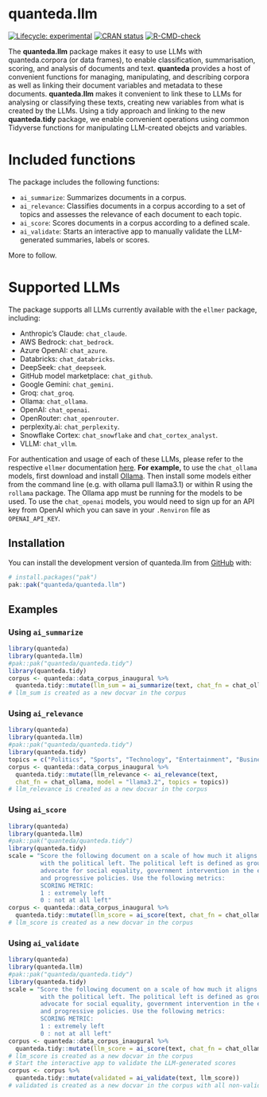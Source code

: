 
<!-- README.md is generated from README.Rmd. Please edit that file -->

# quanteda.llm

<!-- badges: start -->

[![Lifecycle:
experimental](https://img.shields.io/badge/lifecycle-experimental-orange.svg)](https://lifecycle.r-lib.org/articles/stages.html#experimental)
[![CRAN
status](https://www.r-pkg.org/badges/version/quanteda.llm)](https://CRAN.R-project.org/package=quanteda.llm)
[![R-CMD-check](https://github.com/quanteda/quanteda.llm/actions/workflows/R-CMD-check.yaml/badge.svg)](https://github.com/quanteda/quanteda.llm/actions/workflows/R-CMD-check.yaml)
<!-- badges: end -->

The **quanteda.llm** package makes it easy to use LLMs with
quanteda.corpora (or data frames), to enable classification,
summarisation, scoring, and analysis of documents and text. **quanteda**
provides a host of convenient functions for managing, manipulating, and
describing corpora as well as linking their document variables and
metadata to these documents. **quanteda.llm** makes it convenient to
link these to LLMs for analysing or classifying these texts, creating
new variables from what is created by the LLMs. Using a tidy approach
and linking to the new **quanteda.tidy** package, we enable convenient
operations using common Tidyverse functions for manipulating LLM-created
obejcts and variables.

# Included functions

The package includes the following functions:

- `ai_summarize`: Summarizes documents in a corpus.
- `ai_relevance`: Classifies documents in a corpus according to a set of
  topics and assesses the relevance of each document to each topic.
- `ai_score`: Scores documents in a corpus according to a defined scale.
- `ai_validate`: Starts an interactive app to manually validate the
  LLM-generated summaries, labels or scores.

More to follow.

# Supported LLMs

The package supports all LLMs currently available with the `ellmer`
package, including:

- Anthropic’s Claude: `chat_claude`.
- AWS Bedrock: `chat_bedrock`.
- Azure OpenAI: `chat_azure`.
- Databricks: `chat_databricks`.
- DeepSeek: `chat_deepseek`.
- GitHub model marketplace: `chat_github`.
- Google Gemini: `chat_gemini`.
- Groq: `chat_groq`.
- Ollama: `chat_ollama`.
- OpenAI: `chat_openai`.
- OpenRouter: `chat_openrouter`.
- perplexity.ai: `chat_perplexity`.
- Snowflake Cortex: `chat_snowflake` and `chat_cortex_analyst`.
- VLLM: `chat_vllm`.

For authentication and usage of each of these LLMs, please refer to the
respective `ellmer` documentation
[here](https://ellmer.tidyverse.org/reference/index.html). **For
example,** to use the `chat_ollama` models, first download and install
[Ollama](https://ollama.com/). Then install some models either from the
command line (e.g. with ollama pull llama3.1) or within R using the
`rollama` package. The Ollama app must be running for the models to be
used. To use the `chat_openai` models, you would need to sign up for an
API key from OpenAI which you can save in your `.Renviron` file as
`OPENAI_API_KEY`.

## Installation

You can install the development version of quanteda.llm from
[GitHub](https://github.com/) with:

``` r
# install.packages("pak")
pak::pak("quanteda/quanteda.llm")
```

## Examples

### Using `ai_summarize`

``` r
library(quanteda)
library(quanteda.llm)
#pak::pak("quanteda/quanteda.tidy")
library(quanteda.tidy)
corpus <- quanteda::data_corpus_inaugural %>%
  quanteda.tidy::mutate(llm_sum = ai_summarize(text, chat_fn = chat_ollama, model = "llama3.2"))
# llm_sum is created as a new docvar in the corpus
```

### Using `ai_relevance`

``` r
library(quanteda)
library(quanteda.llm)
#pak::pak("quanteda/quanteda.tidy")
library(quanteda.tidy)
topics = c("Politics", "Sports", "Technology", "Entertainment", "Business", "Other")
corpus <- quanteda::data_corpus_inaugural %>%
  quanteda.tidy::mutate(llm_relevance <- ai_relevance(text, 
  chat_fn = chat_ollama, model = "llama3.2", topics = topics))
# llm_relevance is created as a new docvar in the corpus
```

### Using `ai_score`

``` r
library(quanteda)
library(quanteda.llm)
#pak::pak("quanteda/quanteda.tidy")
library(quanteda.tidy)
scale = "Score the following document on a scale of how much it aligns
         with the political left. The political left is defined as groups which 
         advocate for social equality, government intervention in the economy, 
         and progressive policies. Use the following metrics: 
         SCORING METRIC:
         1 : extremely left
         0 : not at all left"
corpus <- quanteda::data_corpus_inaugural %>%
  quanteda.tidy::mutate(llm_score = ai_score(text, chat_fn = chat_ollama, model = "llama3.2", scale = scale))
# llm_score is created as a new docvar in the corpus
```

### Using `ai_validate`

``` r
library(quanteda)
library(quanteda.llm)
#pak::pak("quanteda/quanteda.tidy")
library(quanteda.tidy)
scale = "Score the following document on a scale of how much it aligns
         with the political left. The political left is defined as groups which 
         advocate for social equality, government intervention in the economy, 
         and progressive policies. Use the following metrics: 
         SCORING METRIC:
         1 : extremely left
         0 : not at all left"
corpus <- quanteda::data_corpus_inaugural %>%
  quanteda.tidy::mutate(llm_score = ai_score(text, chat_fn = chat_ollama, model = "llama3.2", scale = scale))
# llm_score is created as a new docvar in the corpus
# Start the interactive app to validate the LLM-generated scores
corpus <- corpus %>%
  quanteda.tidy::mutate(validated = ai_validate(text, llm_score))
# validated is created as a new docvar in the corpus with all non-validated scores set to NA
```
